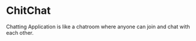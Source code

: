 # ChitChat

Chatting Application is like a chatroom where anyone can join and chat with each other.
